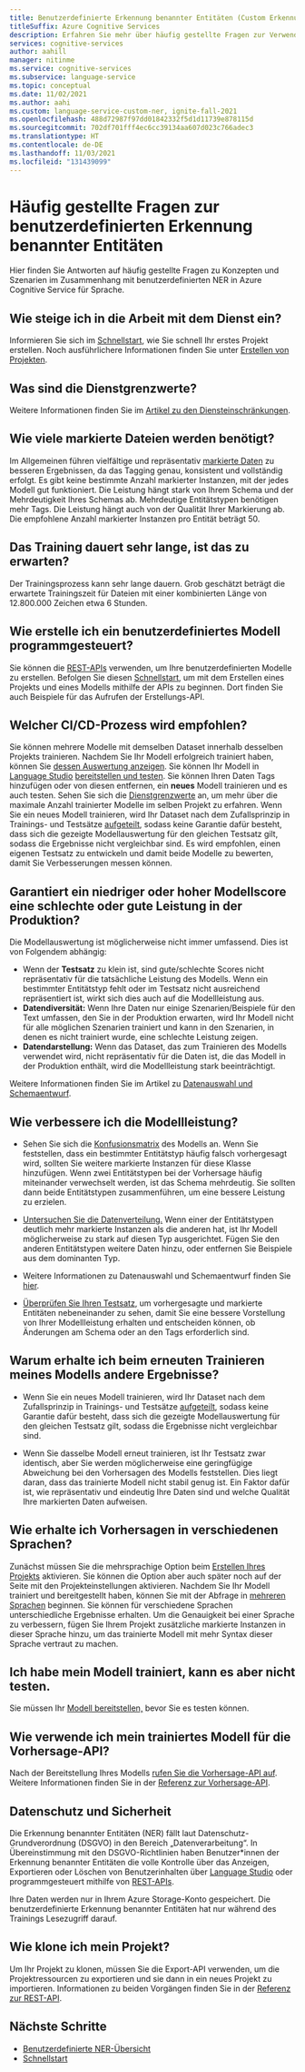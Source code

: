 ```yaml
---
title: Benutzerdefinierte Erkennung benannter Entitäten (Custom Erkennung benannter Entitäten, NER) – häufig gestellte Fragen
titleSuffix: Azure Cognitive Services
description: Erfahren Sie mehr über häufig gestellte Fragen zur Verwendung benutzerdefinierter Erkennung benannter Entitäten.
services: cognitive-services
author: aahill
manager: nitinme
ms.service: cognitive-services
ms.subservice: language-service
ms.topic: conceptual
ms.date: 11/02/2021
ms.author: aahi
ms.custom: language-service-custom-ner, ignite-fall-2021
ms.openlocfilehash: 488d72987f97dd01842332f5d1d11739e878115d
ms.sourcegitcommit: 702df701fff4ec6cc39134aa607d023c766adec3
ms.translationtype: HT
ms.contentlocale: de-DE
ms.lasthandoff: 11/03/2021
ms.locfileid: "131439099"
---
```

# <a name="frequently-asked-questions-for-custom-named-entity-recognition"></a>Häufig gestellte Fragen zur benutzerdefinierten Erkennung benannter Entitäten

Hier finden Sie Antworten auf häufig gestellte Fragen zu Konzepten und Szenarien im Zusammenhang mit benutzerdefinierten NER in Azure Cognitive Service für Sprache.

## <a name="how-do-i-get-started-with-the-service"></a>Wie steige ich in die Arbeit mit dem Dienst ein?

Informieren Sie sich im [Schnellstart](./quickstart.md), wie Sie schnell Ihr erstes Projekt erstellen. Noch ausführlichere Informationen finden Sie unter [Erstellen von Projekten](how-to/create-project.md).

## <a name="what-are-the-service-limits"></a>Was sind die Dienstgrenzwerte?

Weitere Informationen finden Sie im [Artikel zu den Diensteinschränkungen](service-limits.md).

## <a name="how-many-tagged-files-are-needed"></a>Wie viele markierte Dateien werden benötigt?

Im Allgemeinen führen vielfältige und repräsentativ [markierte Daten](how-to/tag-data.md) zu besseren Ergebnissen, da das Tagging genau, konsistent und vollständig erfolgt. Es gibt keine bestimmte Anzahl markierter Instanzen, mit der jedes Modell gut funktioniert. Die Leistung hängt stark von Ihrem Schema und der Mehrdeutigkeit Ihres Schemas ab. Mehrdeutige Entitätstypen benötigen mehr Tags. Die Leistung hängt auch von der Qualität Ihrer Markierung ab. Die empfohlene Anzahl markierter Instanzen pro Entität beträgt 50.

## <a name="training-is-taking-a-long-time-is-this-expected"></a>Das Training dauert sehr lange, ist das zu erwarten?

Der Trainingsprozess kann sehr lange dauern. Grob geschätzt beträgt die erwartete Trainingszeit für Dateien mit einer kombinierten Länge von 12.800.000 Zeichen etwa 6 Stunden.

## <a name="how-do-i-build-my-custom-model-programmatically"></a>Wie erstelle ich ein benutzerdefiniertes Modell programmgesteuert?

Sie können die [REST-APIs](https://aka.ms/ct-authoring-swagger) verwenden, um Ihre benutzerdefinierten Modelle zu erstellen. Befolgen Sie diesen [Schnellstart](quickstart.md?pivots=rest-api), um mit dem Erstellen eines Projekts und eines Modells mithilfe der APIs zu beginnen. Dort finden Sie auch Beispiele für das Aufrufen der Erstellungs-API.

## <a name="what-is-the-recommended-cicd-process"></a>Welcher CI/CD-Prozess wird empfohlen?

Sie können mehrere Modelle mit demselben Dataset innerhalb desselben Projekts trainieren. Nachdem Sie Ihr Modell erfolgreich trainiert haben, können Sie [dessen Auswertung anzeigen](how-to/view-model-evaluation.md). Sie können Ihr Modell in [Language Studio](https://aka.ms/languageStudio) [bereitstellen und testen](quickstart.md#deploy-your-model). Sie können Ihren Daten Tags hinzufügen oder von diesen entfernen, ein **neues** Modell trainieren und es auch testen. Sehen Sie sich die [Dienstgrenzwerte](service-limits.md) an, um mehr über die maximale Anzahl trainierter Modelle im selben Projekt zu erfahren. Wenn Sie ein neues Modell trainieren, wird Ihr Dataset nach dem Zufallsprinzip in Trainings- und Testsätze [aufgeteilt](how-to/train-model.md#data-split), sodass keine Garantie dafür besteht, dass sich die gezeigte Modellauswertung für den gleichen Testsatz gilt, sodass die Ergebnisse nicht vergleichbar sind. Es wird empfohlen, einen eigenen Testsatz zu entwickeln und damit beide Modelle zu bewerten, damit Sie Verbesserungen messen können.

## <a name="does-a-low-or-high-model-score-guarantee-bad-or-good-performance-in-production"></a>Garantiert ein niedriger oder hoher Modellscore eine schlechte oder gute Leistung in der Produktion?

Die Modellauswertung ist möglicherweise nicht immer umfassend. Dies ist von Folgendem abhängig:
* Wenn der **Testsatz** zu klein ist, sind gute/schlechte Scores nicht repräsentativ für die tatsächliche Leistung des Modells. Wenn ein bestimmter Entitätstyp fehlt oder im Testsatz nicht ausreichend repräsentiert ist, wirkt sich dies auch auf die Modellleistung aus.
* **Datendiversität:** Wenn Ihre Daten nur einige Szenarien/Beispiele für den Text umfassen, den Sie in der Produktion erwarten, wird Ihr Modell nicht für alle möglichen Szenarien trainiert und kann in den Szenarien, in denen es nicht trainiert wurde, eine schlechte Leistung zeigen.
* **Datendarstellung:** Wenn das Dataset, das zum Trainieren des Modells verwendet wird, nicht repräsentativ für die Daten ist, die das Modell in der Produktion enthält, wird die Modellleistung stark beeinträchtigt.

Weitere Informationen finden Sie im Artikel zu [Datenauswahl und Schemaentwurf](how-to/design-schema.md).

## <a name="how-do-i-improve-model-performance"></a>Wie verbessere ich die Modellleistung?

* Sehen Sie sich die [Konfusionsmatrix](how-to/view-model-evaluation.md) des Modells an. Wenn Sie feststellen, dass ein bestimmter Entitätstyp häufig falsch vorhergesagt wird, sollten Sie weitere markierte Instanzen für diese Klasse hinzufügen. Wenn zwei Entitätstypen bei der Vorhersage häufig miteinander verwechselt werden, ist das Schema mehrdeutig. Sie sollten dann beide Entitätstypen zusammenführen, um eine bessere Leistung zu erzielen.

* [Untersuchen Sie die Datenverteilung.](how-to/improve-model.md#examine-data-distribution) Wenn einer der Entitätstypen deutlich mehr markierte Instanzen als die anderen hat, ist Ihr Modell möglicherweise zu stark auf diesen Typ ausgerichtet. Fügen Sie den anderen Entitätstypen weitere Daten hinzu, oder entfernen Sie Beispiele aus dem dominanten Typ.

* Weitere Informationen zu Datenauswahl und Schemaentwurf finden Sie [hier](how-to/design-schema.md).

* [Überprüfen Sie Ihren Testsatz](how-to/improve-model.md), um vorhergesagte und markierte Entitäten nebeneinander zu sehen, damit Sie eine bessere Vorstellung von Ihrer Modellleistung erhalten und entscheiden können, ob Änderungen am Schema oder an den Tags erforderlich sind.

## <a name="why-do-i-get-different-results-when-i-retrain-my-model"></a>Warum erhalte ich beim erneuten Trainieren meines Modells andere Ergebnisse?

* Wenn Sie ein neues Modell trainieren, wird Ihr Dataset nach dem Zufallsprinzip in Trainings- und Testsätze [aufgeteilt](how-to/train-model.md#data-split), sodass keine Garantie dafür besteht, dass sich die gezeigte Modellauswertung für den gleichen Testsatz gilt, sodass die Ergebnisse nicht vergleichbar sind.

* Wenn Sie dasselbe Modell erneut trainieren, ist Ihr Testsatz zwar identisch, aber Sie werden möglicherweise eine geringfügige Abweichung bei den Vorhersagen des Modells feststellen. Dies liegt daran, dass das trainierte Modell nicht stabil genug ist. Ein Faktor dafür ist, wie repräsentativ und eindeutig Ihre Daten sind und welche Qualität Ihre markierten Daten aufweisen.

## <a name="how-do-i-get-predictions-in-different-languages"></a>Wie erhalte ich Vorhersagen in verschiedenen Sprachen?

Zunächst müssen Sie die mehrsprachige Option beim [Erstellen Ihres Projekts](how-to/create-project.md) aktivieren. Sie können die Option aber auch später noch auf der Seite mit den Projekteinstellungen aktivieren. Nachdem Sie Ihr Modell trainiert und bereitgestellt haben, können Sie mit der Abfrage in [mehreren Sprachen](language-support.md#multiple-language-support) beginnen. Sie können für verschiedene Sprachen unterschiedliche Ergebnisse erhalten. Um die Genauigkeit bei einer Sprache zu verbessern, fügen Sie Ihrem Projekt zusätzliche markierte Instanzen in dieser Sprache hinzu, um das trainierte Modell mit mehr Syntax dieser Sprache vertraut zu machen.

## <a name="i-trained-my-model-but-i-cant-test-it"></a>Ich habe mein Modell trainiert, kann es aber nicht testen.

Sie müssen Ihr [Modell bereitstellen,](quickstart.md#deploy-your-model) bevor Sie es testen können. 

## <a name="how-do-i-use-my-trained-model-for-the-prediction-api"></a>Wie verwende ich mein trainiertes Modell für die Vorhersage-API?

Nach der Bereitstellung Ihres Modells [rufen Sie die Vorhersage-API auf](how-to/call-api.md). Weitere Informationen finden Sie in der [Referenz zur Vorhersage-API](https://aka.ms/ct-runtime-swagger).

## <a name="data-privacy-and-security"></a>Datenschutz und Sicherheit

Die Erkennung benannter Entitäten (NER) fällt laut Datenschutz-Grundverordnung (DSGVO) in den Bereich „Datenverarbeitung“. In Übereinstimmung mit den DSGVO-Richtlinien haben Benutzer*innen der Erkennung benannter Entitäten die volle Kontrolle über das Anzeigen, Exportieren oder Löschen von Benutzerinhalten über [Language Studio](https://aka.ms/languageStudio) oder programmgesteuert mithilfe von [REST-APIs](https://aka.ms/ct-authoring-swagger).

Ihre Daten werden nur in Ihrem Azure Storage-Konto gespeichert. Die benutzerdefinierte Erkennung benannter Entitäten hat nur während des Trainings Lesezugriff darauf.

## <a name="how-to-clone-my-project"></a>Wie klone ich mein Projekt?

Um Ihr Projekt zu klonen, müssen Sie die Export-API verwenden, um die Projektressourcen zu exportieren und sie dann in ein neues Projekt zu importieren. Informationen zu beiden Vorgängen finden Sie in der [Referenz zur REST-API](https://aka.ms/ct-authoring-swagger).

## <a name="next-steps"></a>Nächste Schritte

* [Benutzerdefinierte NER-Übersicht](overview.md)
* [Schnellstart](quickstart.md)
